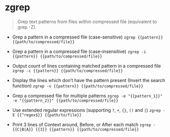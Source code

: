 # zgrep
> Grep text patterns from files within compressed file (equivalent to grep -Z).

- Grep a pattern in a compressed file (case-sensitive)
`zgrep {{pattern}} {{path/to/compressed/file}}`

- Grep a pattern in a compressed file (case-insensitive)
`zgrep -i {{pattern}} {{path/to/compressed/file}}`

- Output count of lines containing matched pattern in a compressed file
`zgrep -c {{pattern}} {{path/to/compressed/file}}`

- Display the lines which don’t have the pattern present (Invert the search function)
`zgrep -v {{pattern}} {{path/to/compressed/file}}`

- Grep a compressed file for multiple patterns
`zgrep -e "{{pattern_1}}" -e "{{pattern_2}}" {{path/to/compressed/file}}`

- Use extended regular expressions (supporting `?`, `+`, `{}`, `()` and `|`)
`zgrep -E {{^regex$}} {{path/to/file}}`

- Print 3 lines of Context around, Before, or After each match
`zgrep -{{C|B|A}} {{3}} {{pattern}} {{path/to/compressed/file}}`
